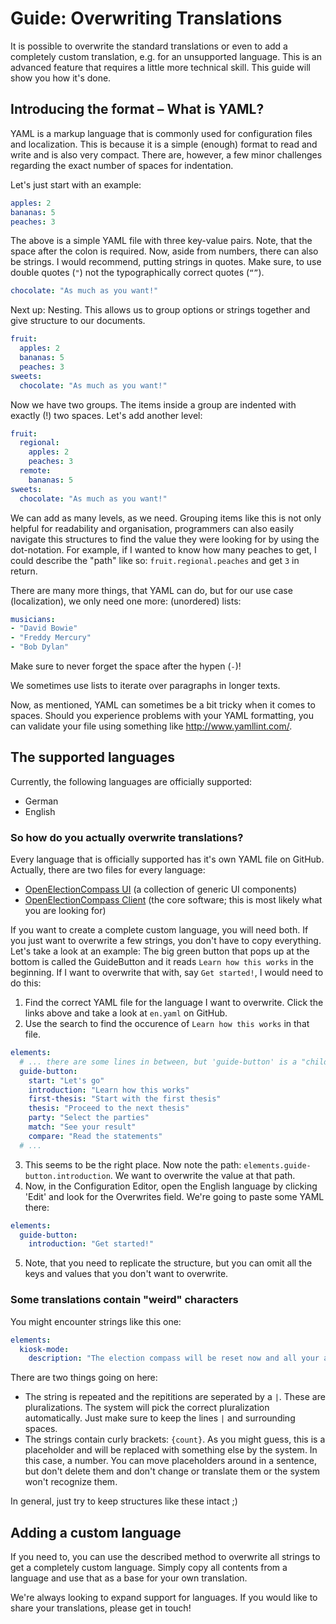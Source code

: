 # Guide: Overwriting Translations

It is possible to overwrite the standard translations or even to add a completely custom
translation, e.g. for an unsupported language. This is an advanced feature that requires a little
more technical skill. This guide will show you how it's done.

## Introducing the format – What is YAML?

YAML is a markup language that is commonly used for configuration files and localization. This is
because it is a simple (enough) format to read and write and is also very compact. There are,
however, a few minor challenges regarding the exact number of spaces for indentation.

Let's just start with an example:

```yaml
apples: 2
bananas: 5
peaches: 3
```

The above is a simple YAML file with three key-value pairs. Note, that the space after the colon is
required. Now, aside from numbers, there can also be strings. I would recommend, putting strings in
quotes. Make sure, to use double quotes (`"`) not the typographically correct quotes (`“”`).

```yaml
chocolate: "As much as you want!"
```

Next up: Nesting. This allows us to group options or strings together and give structure to our
documents.

```yaml
fruit:
  apples: 2
  bananas: 5
  peaches: 3
sweets:
  chocolate: "As much as you want!"
```

Now we have two groups. The items inside a group are indented with exactly (!) two spaces. Let's add
another level:

```yaml
fruit:
  regional:
    apples: 2
    peaches: 3
  remote:
    bananas: 5
sweets:
  chocolate: "As much as you want!"
```

We can add as many levels, as we need. Grouping items like this is not only helpful for readability
and organisation, programmers can also easily navigate this structures to find the value they were
looking for by using the dot-notation. For example, if I wanted to know how many peaches to get, I
could describe the "path" like so: `fruit.regional.peaches` and get `3` in return.

There are many more things, that YAML can do, but for our use case (localization), we only need one
more: (unordered) lists:

```yaml
musicians:
- "David Bowie"
- "Freddy Mercury"
- "Bob Dylan"
```

Make sure to never forget the space after the hypen (`-`)!

We sometimes use lists to iterate over paragraphs in longer texts.

Now, as mentioned, YAML can sometimes be a bit tricky when it comes to spaces. Should you experience
problems with your YAML formatting, you can validate your file using something like
<http://www.yamllint.com/>.

## The supported languages

Currently, the following languages are officially supported:

- German
- English

### So how do you actually overwrite translations?

Every language that is officially supported has it's own YAML file on GitHub. Actually, there are
two files for every language:

- [OpenElectionCompass UI](https://github.com/open-election-compass/ui/tree/master/src/locales)
  (a collection of generic UI components)
- [OpenElectionCompass Client](https://github.com/open-election-compass/client/tree/master/src/locales)
  (the core software; this is most likely what you are looking for)

If you want to create a complete custom language, you will need both. If you just want to overwrite
a few strings, you don't have to copy everything. Let's take a look at an example: The big green
button that pops up at the bottom is called the GuideButton and it reads `Learn how this works` in
the beginning. If I want to overwrite that with, say `Get started!`, I would need to do this:

1. Find the correct YAML file for the language I want to overwrite. Click the links above and take
   a look at `en.yaml` on GitHub.
2. Use the search to find the occurence of `Learn how this works` in that file.

```yaml
elements:
  # ... there are some lines in between, but 'guide-button' is a "child" of 'elements', so don't overlook this!
  guide-button:
    start: "Let's go"
    introduction: "Learn how this works"
    first-thesis: "Start with the first thesis"
    thesis: "Proceed to the next thesis"
    party: "Select the parties"
    match: "See your result"
    compare: "Read the statements"
  # ...
```

3. This seems to be the right place. Now note the path: `elements.guide-button.introduction`. We want to
   overwrite the value at that path.
4. Now, in the Configuration Editor, open the English language by clicking 'Edit' and look for the
   Overwrites field. We're going to paste some YAML there:

```yaml
elements:
  guide-button:
    introduction: "Get started!"
```

5. Note, that you need to replicate the structure, but you can omit all the keys and values that you
   don't want to overwrite.

### Some translations contain "weird" characters

You might encounter strings like this one:

```yaml
elements:
  kiosk-mode:
    description: "The election compass will be reset now and all your answers will be deleted. | The election compass will be reset in {count} seconds and all your answers will be deleted. | The election compass will be reset in {count} second and all your answers will be deleted."
```

There are two things going on here:

- The string is repeated and the repititions are seperated by a `|`. These are pluralizations. The
  system will pick the correct pluralization automatically. Just make sure to keep the lines `|` and
  surrounding spaces.
- The strings contain curly brackets: `{count}`. As you might guess, this is a placeholder and will
  be replaced with something else by the system. In this case, a number. You can move placeholders
  around in a sentence, but don't delete them and don't change or translate them or the system won't
  recognize them.

In general, just try to keep structures like these intact ;)

## Adding a custom language

If you need to, you can use the described method to overwrite all strings to get a completely custom
language. Simply copy all contents from a language and use that as a base for your own translation.

We're always looking to expand support for languages. If you would like to share your translations,
please get in touch!